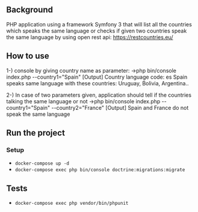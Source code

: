 ## Background

PHP application using a framework Symfony 3 that will list all
the countries which speaks the same language or checks if given two countries speak the
same language by using open rest api: https://restcountries.eu/

## How to use 
1-) console by giving country name as parameter:
->php bin/console index.php --country1="Spain" 
[Output]
Country language code: es
Spain speaks same language with these countries: Uruguay, Bolivia, Argentina..

2-) In case of two parameters given, application should tell if the countries talking the same
language or not
->php bin/console index.php --country1="Spain" --country2="France"
[Output]
Spain and France do not speak the same language

## Run the project
### Setup
- `docker-compose up -d`
- `docker-compose exec php bin/console doctrine:migrations:migrate`

## Tests
- `docker-compose exec php vendor/bin/phpunit`
